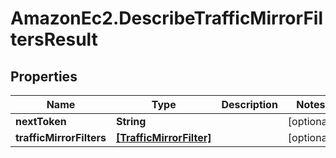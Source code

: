 # AmazonEc2.DescribeTrafficMirrorFiltersResult

## Properties

Name | Type | Description | Notes
------------ | ------------- | ------------- | -------------
**nextToken** | **String** |  | [optional] 
**trafficMirrorFilters** | [**[TrafficMirrorFilter]**](TrafficMirrorFilter.md) |  | [optional] 


